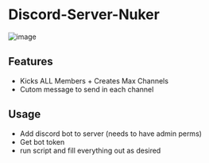 # Discord-Server-Nuker
![image](https://user-images.githubusercontent.com/126424282/230751859-158af790-dfda-42c8-9442-497ae4f02d78.png)

## Features
- Kicks ALL Members + Creates Max Channels 
- Cutom message to send in each channel

## Usage
- Add discord bot to server (needs to have admin perms)
- Get bot token
- run script and fill everything out as desired
